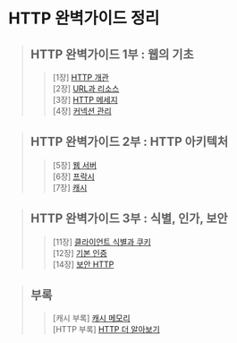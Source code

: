 # HTTP 완벽가이드 정리



>## HTTP 완벽가이드 1부 : 웹의 기초  
>>[1장] [HTTP 개관](https://github.com/m3252/http-definitive-guide/wiki/HTTP-%EC%99%84%EB%B2%BD-%EA%B0%80%EC%9D%B4%EB%93%9C-1%EB%B6%80-%5B1%EC%9E%A5-HTTP-%EA%B0%9C%EA%B4%80%5D)  
>>[2장] [URL과 리소스](https://github.com/m3252/http-definitive-guide/wiki/HTTP-%EC%99%84%EB%B2%BD-%EA%B0%80%EC%9D%B4%EB%93%9C-1%EB%B6%80-%5B2%EC%9E%A5-URL%EA%B3%BC-%EB%A6%AC%EC%86%8C%EC%8A%A4%5D)  
>>[3장] [HTTP 메세지](https://github.com/m3252/http-definitive-guide/wiki/HTTP-%EC%99%84%EB%B2%BD-%EA%B0%80%EC%9D%B4%EB%93%9C-1%EB%B6%80-%5B3%EC%9E%A5-HTTP-%EB%A9%94%EC%84%B8%EC%A7%80%5D)  
>>[4장] [커넥션 관리](https://github.com/m3252/http-definitive-guide/wiki/HTTP-%EC%99%84%EB%B2%BD-%EA%B0%80%EC%9D%B4%EB%93%9C-1%EB%B6%80-%5B4%EC%9E%A5-%EC%BB%A4%EB%84%A5%EC%85%98-%EA%B4%80%EB%A6%AC%5D)  

>## HTTP 완벽가이드 2부 : HTTP 아키텍처  
>>[5장] [웹 서버](https://github.com/m3252/http-definitive-guide/wiki/HTTP-%EC%99%84%EB%B2%BD-%EA%B0%80%EC%9D%B4%EB%93%9C-2%EB%B6%80-%5B5%EC%9E%A5-%EC%9B%B9-%EC%84%9C%EB%B2%84%5D)  
>>[6장] [프락시](https://github.com/m3252/http-definitive-guide/wiki/HTTP-%EC%99%84%EB%B2%BD-%EA%B0%80%EC%9D%B4%EB%93%9C-2%EB%B6%80-%5B6%EC%9E%A5-%ED%94%84%EB%9D%BD%EC%8B%9C%5D)  
>>[7장] [캐시](https://github.com/m3252/http-definitive-guide/wiki/HTTP-%EC%99%84%EB%B2%BD-%EA%B0%80%EC%9D%B4%EB%93%9C-2%EB%B6%80-%5B7%EC%9E%A5-%EC%BA%90%EC%8B%9C%5D)  

>## HTTP 완벽가이드 3부 : 식별, 인가, 보안
>>[11장] [클라이언트 식별과 쿠키](https://github.com/m3252/http-definitive-guide/wiki/HTTP-%EC%99%84%EB%B2%BD-%EA%B0%80%EC%9D%B4%EB%93%9C-3%EB%B6%80-%5B11%EC%9E%A5-%ED%81%B4%EB%9D%BC%EC%9D%B4%EC%96%B8%ED%8A%B8-%EC%8B%9D%EB%B3%84%EA%B3%BC-%EC%BF%A0%ED%82%A4%5D)    
>>[12장] [기본 인증](https://github.com/m3252/http-definitive-guide/wiki/HTTP-%EC%99%84%EB%B2%BD-%EA%B0%80%EC%9D%B4%EB%93%9C-3%EB%B6%80-%5B12%EC%9E%A5-%EA%B8%B0%EB%B3%B8-%EC%9D%B8%EC%A6%9D%5D)  
>>[14장] [보안 HTTP](https://github.com/m3252/http-definitive-guide/wiki/HTTP-%EC%99%84%EB%B2%BD-%EA%B0%80%EC%9D%B4%EB%93%9C-3%EB%B6%80-%5B14%EC%9E%A5-%EB%B3%B4%EC%95%88-HTTP%5D)  


>## 부록
>>[캐시 부록] [캐시 메모리](https://github.com/m3252/http-definitive-guide/wiki/%EC%BA%90%EC%8B%9C-%EB%B6%80%EB%A1%9D-%5B%EC%BA%90%EC%8B%9C-%EB%A9%94%EB%AA%A8%EB%A6%AC%5D)  
>>[HTTP 부록] [HTTP 더 알아보기](https://github.com/m3252/http-definitive-guide/wiki/%5BHTTP-%EB%B6%80%EB%A1%9D%5DHTTP-%EB%8D%94-%EC%95%8C%EC%95%84%EB%B3%B4%EA%B8%B0%1C)  

